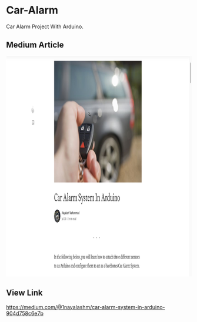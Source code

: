 # Car-Alarm
Car Alarm Project With Arduino.


## Medium Article

<p align="center">
  <a href="#"><img src="https://github.com/Nayalash/Car-Alarm/blob/master/docs/demo.png" width = "1500" height= "600"/> </a>
</p>

## View Link
https://medium.com/@1nayalashm/car-alarm-system-in-arduino-904d758c6e7b

